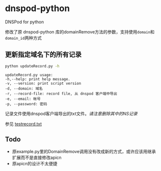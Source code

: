 # dnspod-python
DNSPod for python

修改了原 dnspod-python 库的domainRemove方法的参数，支持使用`domain`和`domain_id`两种方式

## 更新指定域名下的所有记录
```bash
python updateRecord.py -h
```
```
updateRecord.py usage:
-h,--help: print help message.
-v, --version: print script version
-d, --domain: 域名 
-r, --record-file: record file, 从 dnspod 客户端中导出
-e, --email: 帐号
-p, --password: 密码
```

记录文件使用dnspod客户端导出的txt文件。_请注意删除其中的NS记录_

参见 [testrecord.txt](github.com/CallMeNP/dnspod-python/blob/master/testrecord.txt)

## Todo
* 原example.py里的DomainRemove调用没有改成新的方式，或许应该用继承扩展而不是直接修改apicn
* 原apicn的设计不太便捷
